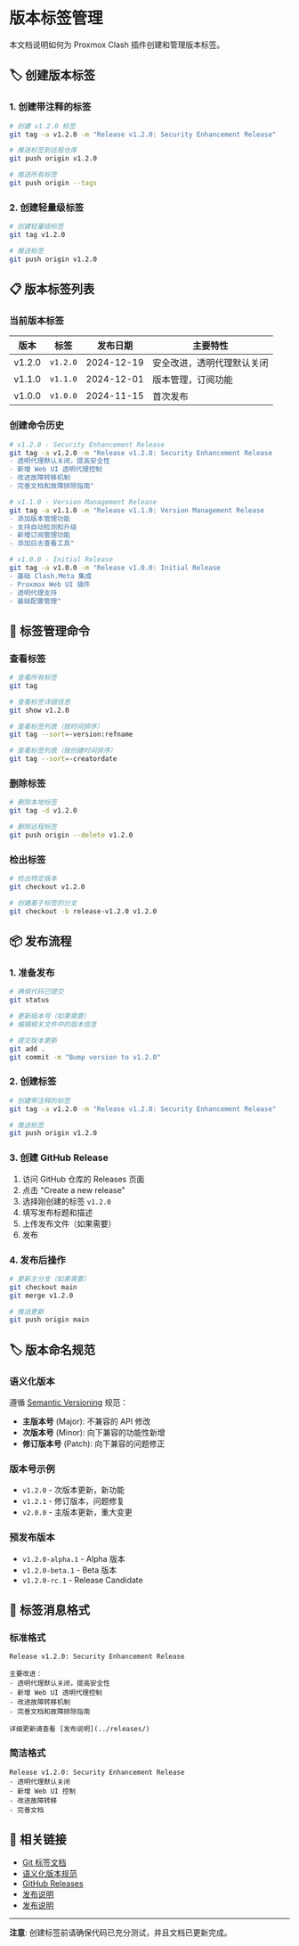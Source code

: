 # 版本标签管理

本文档说明如何为 Proxmox Clash 插件创建和管理版本标签。

## 🏷️ 创建版本标签

### 1. 创建带注释的标签

```bash
# 创建 v1.2.0 标签
git tag -a v1.2.0 -m "Release v1.2.0: Security Enhancement Release"

# 推送标签到远程仓库
git push origin v1.2.0

# 推送所有标签
git push origin --tags
```

### 2. 创建轻量级标签

```bash
# 创建轻量级标签
git tag v1.2.0

# 推送标签
git push origin v1.2.0
```

## 📋 版本标签列表

### 当前版本标签

| 版本 | 标签 | 发布日期 | 主要特性 |
|------|------|----------|----------|
| v1.2.0 | `v1.2.0` | 2024-12-19 | 安全改进，透明代理默认关闭 |
| v1.1.0 | `v1.1.0` | 2024-12-01 | 版本管理，订阅功能 |
| v1.0.0 | `v1.0.0` | 2024-11-15 | 首次发布 |

### 创建命令历史

```bash
# v1.2.0 - Security Enhancement Release
git tag -a v1.2.0 -m "Release v1.2.0: Security Enhancement Release
- 透明代理默认关闭，提高安全性
- 新增 Web UI 透明代理控制
- 改进故障转移机制
- 完善文档和故障排除指南"

# v1.1.0 - Version Management Release
git tag -a v1.1.0 -m "Release v1.1.0: Version Management Release
- 添加版本管理功能
- 支持自动检测和升级
- 新增订阅管理功能
- 添加日志查看工具"

# v1.0.0 - Initial Release
git tag -a v1.0.0 -m "Release v1.0.0: Initial Release
- 基础 Clash.Meta 集成
- Proxmox Web UI 插件
- 透明代理支持
- 基础配置管理"
```

## 🔧 标签管理命令

### 查看标签

```bash
# 查看所有标签
git tag

# 查看标签详细信息
git show v1.2.0

# 查看标签列表（按时间排序）
git tag --sort=-version:refname

# 查看标签列表（按创建时间排序）
git tag --sort=-creatordate
```

### 删除标签

```bash
# 删除本地标签
git tag -d v1.2.0

# 删除远程标签
git push origin --delete v1.2.0
```

### 检出标签

```bash
# 检出特定版本
git checkout v1.2.0

# 创建基于标签的分支
git checkout -b release-v1.2.0 v1.2.0
```

## 📦 发布流程

### 1. 准备发布

```bash
# 确保代码已提交
git status

# 更新版本号（如果需要）
# 编辑相关文件中的版本信息

# 提交版本更新
git add .
git commit -m "Bump version to v1.2.0"
```

### 2. 创建标签

```bash
# 创建带注释的标签
git tag -a v1.2.0 -m "Release v1.2.0: Security Enhancement Release"

# 推送标签
git push origin v1.2.0
```

### 3. 创建 GitHub Release

1. 访问 GitHub 仓库的 Releases 页面
2. 点击 "Create a new release"
3. 选择刚创建的标签 `v1.2.0`
4. 填写发布标题和描述
5. 上传发布文件（如果需要）
6. 发布

### 4. 发布后操作

```bash
# 更新主分支（如果需要）
git checkout main
git merge v1.2.0

# 推送更新
git push origin main
```

## 🏷️ 版本命名规范

### 语义化版本

遵循 [Semantic Versioning](https://semver.org/) 规范：

- **主版本号** (Major): 不兼容的 API 修改
- **次版本号** (Minor): 向下兼容的功能性新增
- **修订版本号** (Patch): 向下兼容的问题修正

### 版本号示例

- `v1.2.0` - 次版本更新，新功能
- `v1.2.1` - 修订版本，问题修复
- `v2.0.0` - 主版本更新，重大变更

### 预发布版本

- `v1.2.0-alpha.1` - Alpha 版本
- `v1.2.0-beta.1` - Beta 版本
- `v1.2.0-rc.1` - Release Candidate

## 📝 标签消息格式

### 标准格式

```
Release v1.2.0: Security Enhancement Release

主要改进：
- 透明代理默认关闭，提高安全性
- 新增 Web UI 透明代理控制
- 改进故障转移机制
- 完善文档和故障排除指南

详细更新请查看 [发布说明](../releases/)
```

### 简洁格式

```
Release v1.2.0: Security Enhancement Release
- 透明代理默认关闭
- 新增 Web UI 控制
- 改进故障转移
- 完善文档
```

## 🔗 相关链接

- [Git 标签文档](https://git-scm.com/book/en/v2/Git-Basics-Tagging)
- [语义化版本规范](https://semver.org/)
- [GitHub Releases](https://docs.github.com/en/repositories/releasing-projects-on-github)
- [发布说明](../releases/)
- [发布说明](../releases/release-notes-v1.2.0.md)

---

**注意**: 创建标签前请确保代码已充分测试，并且文档已更新完成。
